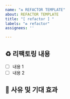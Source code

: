 ```yaml
---
name: "♻️ REFACTOR TEMPLATE"
about: REFACTOR TEMPLATE
title: "[ refactor ] "
labels: "♻️ refactor"
assignees: ''

---
```


## ♻️ 리팩토링 내용
- [ ] 내용 1
- [ ] 내용 2

## 🎯 사유 및 기대 효과
